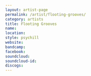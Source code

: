 ```yaml
---
layout: artist-page
permalink: /artist/flooting-grooves/
category: artists
title: Flooting Grooves
name: 
location: 
style: psychill
website: 
bandcamp: 
facebook: 
soundcloud: 
soundcloud-id: 
discogs: 
---
```


